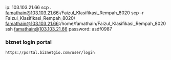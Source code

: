 ip: 103.103.21.66
scp *.* famathain@103.103.21.66:/Faizul_Klasifikasi_Rempah_8020
scp -r Faizul_Klasifikasi_Rempah_8020/ famathain@103.103.21.66:/home/famathain/Faizul_Klasifikasi_Rempah_8020
ssh famathain@103.103.21.66 password: asdf0987

### biznet login portal
```
https://portal.biznetgio.com/user/login
```
